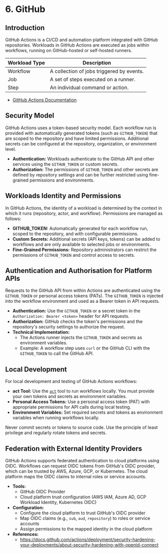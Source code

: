 # 6. GitHub

## Introduction

GitHub Actions is a CI/CD and automation platform integrated with GitHub repositories. Workloads in GitHub Actions are executed as jobs within workflows, running on GitHub-hosted or self-hosted runners.

| Workload Type | Description |
|--------------|-------------|
| Workflow     | A collection of jobs triggered by events. |
| Job          | A set of steps executed on a runner.      |
| Step         | An individual command or action.          |

- [GitHub Actions Documentation](https://docs.github.com/actions)

## Security Model

GitHub Actions uses a token-based security model. Each workflow run is provided with automatically generated tokens (such as `GITHUB_TOKEN`) that are scoped to the repository and have limited permissions. Additional secrets can be configured at the repository, organization, or environment level.

- **Authentication:** Workloads authenticate to the GitHub API and other services using the `GITHUB_TOKEN` or custom secrets.
- **Authorization:** The permissions of `GITHUB_TOKEN` and other secrets are defined by repository settings and can be further restricted using fine-grained permissions and environments.

## Workloads Identity and Permissions

In GitHub Actions, the identity of a workload is determined by the context in which it runs (repository, actor, and workflow). Permissions are managed as follows:

- **GITHUB_TOKEN:** Automatically generated for each workflow run, scoped to the repository, and with configurable permissions.
- **Custom Secrets:** Additional secrets (API keys, tokens) can be added to workflows and are only available to selected jobs or environments.
- **Fine-Grained Permissions:** Repository administrators can restrict the permissions of `GITHUB_TOKEN` and control access to secrets.

## Authentication and Authorisation for Platform APIs

Requests to the GitHub API from within Actions are authenticated using the `GITHUB_TOKEN` or personal access tokens (PATs). The `GITHUB_TOKEN` is injected into the workflow environment and used as a Bearer token in API requests.

- **Authentication:** Use the `GITHUB_TOKEN` or a secret token in the `Authorization: Bearer <token>` header for API requests.
- **Authorization:** GitHub checks the token's permissions and the repository's security settings to authorize the request.
- **Technical Implementation:**
    - The Actions runner injects the `GITHUB_TOKEN` and secrets as environment variables.
    - Example: A workflow step uses `curl` or the GitHub CLI with the `GITHUB_TOKEN` to call the GitHub API.

## Local Development

For local development and testing of GitHub Actions workflows:

- **act Tool:** Use the [`act`](https://github.com/nektos/act) tool to run workflows locally. You must provide your own tokens and secrets as environment variables.
- **Personal Access Tokens:** Use a personal access token (PAT) with appropriate permissions for API calls during local testing.
- **Environment Variables:** Set required secrets and tokens as environment variables when running workflows locally.

Never commit secrets or tokens to source code. Use the principle of least privilege and regularly rotate tokens and secrets.

## Federation with External Identity Providers

GitHub Actions supports federated authentication to cloud platforms using OIDC. Workflows can request OIDC tokens from GitHub's OIDC provider, which can be trusted by AWS, Azure, GCP, or Kubernetes. The cloud platform maps the OIDC claims to internal roles or service accounts.

- **Tools:**
    - GitHub OIDC Provider
    - Cloud platform trust configuration (AWS IAM, Azure AD, GCP Workload Identity, Kubernetes OIDC)
- **Configuration:**
    - Configure the cloud platform to trust GitHub's OIDC provider
    - Map OIDC claims (e.g., `sub`, `aud`, `repository`) to roles or service accounts
    - Assign permissions to the mapped identity in the cloud platform
- **References:**
    - https://docs.github.com/actions/deployment/security-hardening-your-deployments/about-security-hardening-with-openid-connect
